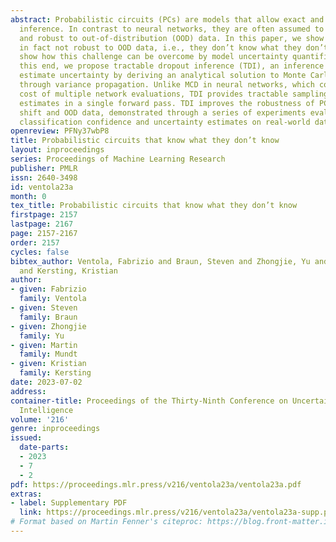 ```yaml
---
abstract: Probabilistic circuits (PCs) are models that allow exact and tractable probabilistic
  inference. In contrast to neural networks, they are often assumed to be well-calibrated
  and robust to out-of-distribution (OOD) data. In this paper, we show that PCs are
  in fact not robust to OOD data, i.e., they don’t know what they don’t know. We then
  show how this challenge can be overcome by model uncertainty quantification. To
  this end, we propose tractable dropout inference (TDI), an inference procedure to
  estimate uncertainty by deriving an analytical solution to Monte Carlo dropout (MCD)
  through variance propagation. Unlike MCD in neural networks, which comes at the
  cost of multiple network evaluations, TDI provides tractable sampling-free uncertainty
  estimates in a single forward pass. TDI improves the robustness of PCs to distribution
  shift and OOD data, demonstrated through a series of experiments evaluating the
  classification confidence and uncertainty estimates on real-world data.
openreview: PFNy37wbP8
title: Probabilistic circuits that know what they don’t know
layout: inproceedings
series: Proceedings of Machine Learning Research
publisher: PMLR
issn: 2640-3498
id: ventola23a
month: 0
tex_title: Probabilistic circuits that know what they don’t know
firstpage: 2157
lastpage: 2167
page: 2157-2167
order: 2157
cycles: false
bibtex_author: Ventola, Fabrizio and Braun, Steven and Zhongjie, Yu and Mundt, Martin
  and Kersting, Kristian
author:
- given: Fabrizio
  family: Ventola
- given: Steven
  family: Braun
- given: Zhongjie
  family: Yu
- given: Martin
  family: Mundt
- given: Kristian
  family: Kersting
date: 2023-07-02
address:
container-title: Proceedings of the Thirty-Ninth Conference on Uncertainty in Artificial
  Intelligence
volume: '216'
genre: inproceedings
issued:
  date-parts:
  - 2023
  - 7
  - 2
pdf: https://proceedings.mlr.press/v216/ventola23a/ventola23a.pdf
extras:
- label: Supplementary PDF
  link: https://proceedings.mlr.press/v216/ventola23a/ventola23a-supp.pdf
# Format based on Martin Fenner's citeproc: https://blog.front-matter.io/posts/citeproc-yaml-for-bibliographies/
---
```

